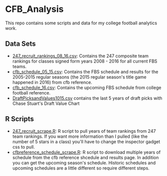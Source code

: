 # CFB_Analysis

This repo contains some scripts and data for my college football analytics work. 

## Data Sets

* [247_recruit_rankings_08_16.csv](https://raw.githubusercontent.com/mattmills49/CFB_Analysis/master/247_recruit_rankings_08_16.csv): Contains the 247 composite team rankings for classes signed form years 2008 - 2016 for all current FBS teams. 
* [cfb_schedule_05_15.csv](https://raw.githubusercontent.com/mattmills49/CFB_Analysis/master/cfb_schedule_05_15.csv): Contains the FBS schedule and results for the 2005-2015 regular seasons (the 2015 regular season's title game happened in 2016) from cfb reference. 
* [cfb_schedule_16.csv](https://raw.githubusercontent.com/mattmills49/CFB_Analysis/master/cfb_schedule_16.csv): Contains the upcoming FBS schedule from college football reference. 
* [DraftPicksandValues1015.csv](https://raw.githubusercontent.com/mattmills49/CFB_Analysis/master/DraftPicksandValues1015.csv) contains the last 5 years of draft picks with Chase Stuart's Draft Value Chart

## R Scripts

* [247_recruit_scrape.R](https://github.com/mattmills49/CFB_Analysis/blob/master/247_recruit_scrape.R): R script to pull years of team rankings from 247 team rankings. If you want more information than I pulled (like the number of 5 stars in a class) you'll have to change the inspector gadget css to pull.
* [cfbreference_schedule_scrape.R](https://github.com/mattmills49/CFB_Analysis/blob/master/cfbreference_schedule_scrape.R): R script to download multiple years of schedule from the cfb reference shcedule and results page. In addition you can get the upcoming season's schedule. Historic schedules and upcoming schedules are a little different so require different steps. 

